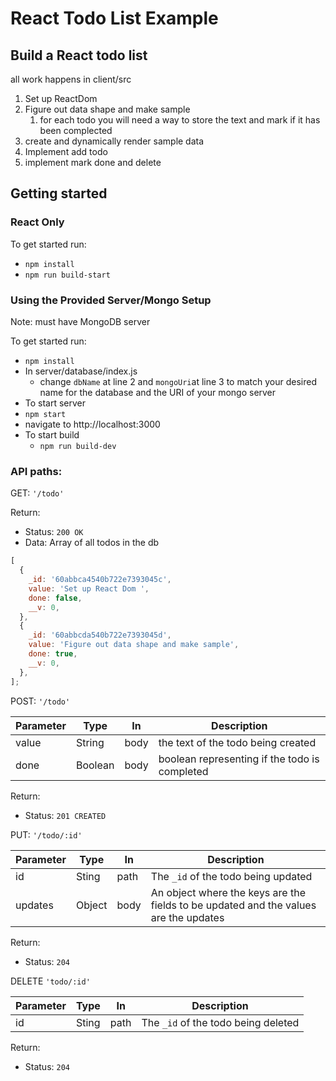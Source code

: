# React Todo List Example

## Build a React todo list

all work happens in client/src

1. Set up ReactDom
2. Figure out data shape and make sample
   1. for each todo you will need a way to store the text and mark if it has been complected
3. create and dynamically render sample data
4. Implement add todo
5. implement mark done and delete

## Getting started

### React Only

To get started run:

- `npm install`
- `npm run build-start`

### Using the Provided Server/Mongo Setup

Note: must have MongoDB server

To get started run:

- `npm install`
- In server/database/index.js
  - change `dbName` at line 2 and `mongoUri`at line 3 to match your desired name for the database and the URI of your mongo server
- To start server
- `npm start`
- navigate to http://localhost:3000
- To start build
  - `npm run build-dev`

### API paths:

GET: `'/todo'`

Return:

- Status: `200 OK`
- Data: Array of all todos in the db

```javascript
[
  {
    _id: '60abbca4540b722e7393045c',
    value: 'Set up React Dom ',
    done: false,
    __v: 0,
  },
  {
    _id: '60abbcda540b722e7393045d',
    value: 'Figure out data shape and make sample',
    done: true,
    __v: 0,
  },
];
```

POST: `'/todo'`

| Parameter | Type    | In   | Description                                   |
| --------- | ------- | ---- | --------------------------------------------- |
| value     | String  | body | the text of the todo being created            |
| done      | Boolean | body | boolean representing if the todo is completed |

Return:

- Status: `201 CREATED`

PUT: `'/todo/:id'`

| Parameter | Type   | In   | Description                                                                          |
| --------- | ------ | ---- | ------------------------------------------------------------------------------------ |
| id        | Sting  | path | The `_id` of the todo being updated                                                  |
| updates   | Object | body | An object where the keys are the fields to be updated and the values are the updates |

Return:

- Status: `204`

DELETE `'todo/:id'`

| Parameter | Type  | In   | Description                         |
| --------- | ----- | ---- | ----------------------------------- |
| id        | Sting | path | The `_id` of the todo being deleted |

Return:

- Status: `204`
